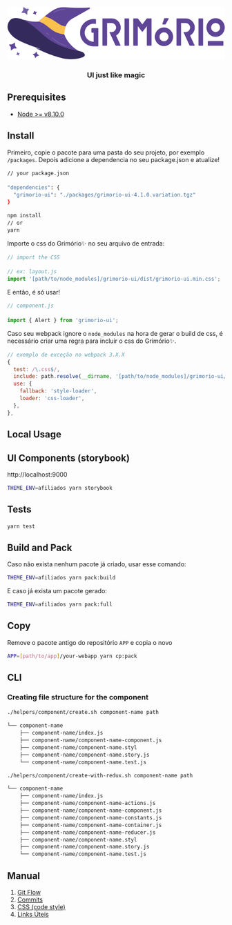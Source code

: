 <p align="center">
  <img alt="Grimório✨" src="internals/logo/logo-grimorio-cores.png?raw=true">
</p>

<h3 align="center">
  UI just like magic
</h3>

## Prerequisites

- [Node >= v8.10.0](https://nodejs.org/en/)

## Install
Primeiro, copie o pacote para uma pasta do seu projeto, por exemplo `/packages`. Depois adicione a dependencia no seu package.json e atualize!

```bash
// your package.json

"dependencies": {
  "grimorio-ui": "./packages/grimorio-ui-4.1.0.variation.tgz"
}
```

```bash
npm install
// or
yarn
```

Importe o css do Grimório✨ no seu arquivo de entrada:

```js
// import the CSS

// ex: layout.js
import '[path/to/node_modules]/grimorio-ui/dist/grimorio-ui.min.css';

```

E então, é só usar!

```js
// component.js

import { Alert } from 'grimorio-ui';
```

Caso seu webpack ignore o `node_modules` na hora de gerar o build de css, é necessário criar uma regra para incluir o css do Grimório✨.

```js
// exemplo de exceção no webpack 3.X.X
{
  test: /\.css$/,
  include: path.resolve(__dirname, '[path/to/node_modules]/grimorio-ui/dist/grimorio-ui.min.css'),
  use: {
    fallback: 'style-loader',
    loader: 'css-loader',
  },
},
```

## Local Usage

## UI Components (storybook)

http://localhost:9000

```bash
THEME_ENV=afiliados yarn storybook
```

## Tests

```bash
yarn test
```

## Build and Pack
Caso não exista nenhum pacote já criado, usar esse comando:

```bash
THEME_ENV=afiliados yarn pack:build
```
E caso já exista um pacote gerado:

```bash
THEME_ENV=afiliados yarn pack:full
```

## Copy
Remove o pacote antigo do repositório `APP` e copia o novo

```bash
APP=[path/to/app]/your-webapp yarn cp:pack
```

## CLI

### Creating file structure for the component

```bash
./helpers/component/create.sh component-name path
```
```sh
└── component-name
    ├── component-name/index.js
    ├── component-name/component-name-component.js
    ├── component-name/component-name.styl
    ├── component-name/component-name.story.js
    └── component-name/component-name.test.js
```

```bash
./helpers/component/create-with-redux.sh component-name path
```
```sh
└── component-name
    ├── component-name/index.js
    ├── component-name/component-name-actions.js
    ├── component-name/component-name-component.js
    ├── component-name/component-name-constants.js
    ├── component-name/component-name-container.js
    ├── component-name/component-name-reducer.js
    ├── component-name/component-name.styl
    ├── component-name/component-name.story.js
    └── component-name/component-name.test.js
```

## Manual

1. [Git Flow](./docs/01-git-flow.md)
2. [Commits](./docs/02-commits.md)
3. [CSS (code style)](./docs/03-css-code-style.md)
4. [Links Úteis](./docs/04-links-uteis.md)

